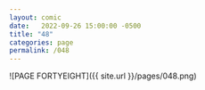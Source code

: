 ```yaml
---
layout: comic
date:   2022-09-26 15:00:00 -0500
title: "48"
categories: page
permalink: /048
---
```

![PAGE FORTYEIGHT]({{ site.url }}/pages/048.png)
